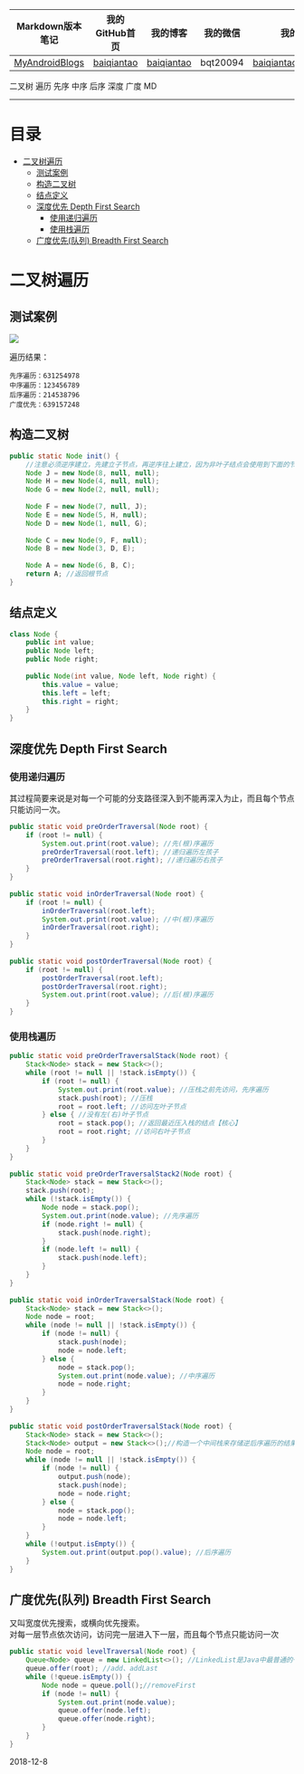 | Markdown版本笔记 | 我的GitHub首页 | 我的博客 | 我的微信 | 我的邮箱 |  
| :------------: | :------------: | :------------: | :------------: | :------------: |  
| [MyAndroidBlogs][Markdown] | [baiqiantao][GitHub] | [baiqiantao][博客] | bqt20094 | baiqiantao@sina.com |  
  
[Markdown]:https://github.com/baiqiantao/MyAndroidBlogs  
[GitHub]:https://github.com/baiqiantao  
[博客]:http://www.cnblogs.com/baiqiantao/  
  
二叉树 遍历 先序 中序 后序 深度 广度 MD  
***  
目录  
===  

- [二叉树遍历](#二叉树遍历)
	- [测试案例](#测试案例)
	- [构造二叉树](#构造二叉树)
	- [结点定义](#结点定义)
	- [深度优先 Depth First Search](#深度优先-Depth-First-Search)
		- [使用递归遍历](#使用递归遍历)
		- [使用栈遍历](#使用栈遍历)
	- [广度优先(队列) Breadth First Search](#广度优先队列-Breadth-First-Search)
# 二叉树遍历  
## 测试案例  
![](https://images2015.cnblogs.com/blog/694228/201612/694228-20161223104306339-1643814063.png)  
  
遍历结果：  
  
    先序遍历：631254978  
    中序遍历：123456789  
    后序遍历：214538796  
    广度优先：639157248  
  
## 构造二叉树  
```java  
public static Node init() {  
    //注意必须逆序建立，先建立子节点，再逆序往上建立，因为非叶子结点会使用到下面的节点   
    Node J = new Node(8, null, null);  
    Node H = new Node(4, null, null);  
    Node G = new Node(2, null, null);  
      
    Node F = new Node(7, null, J);  
    Node E = new Node(5, H, null);  
    Node D = new Node(1, null, G);  
      
    Node C = new Node(9, F, null);  
    Node B = new Node(3, D, E);  
      
    Node A = new Node(6, B, C);  
    return A; //返回根节点    
}  
```  
  
## 结点定义  
```java  
class Node {  
    public int value;  
    public Node left;  
    public Node right;  
  
    public Node(int value, Node left, Node right) {  
        this.value = value;  
        this.left = left;  
        this.right = right;  
    }  
}  
```  
  
## 深度优先 Depth First Search  
### 使用递归遍历  
其过程简要来说是对每一个可能的分支路径深入到不能再深入为止，而且每个节点只能访问一次。  
  
```java  
public static void preOrderTraversal(Node root) {  
    if (root != null) {  
        System.out.print(root.value); //先(根)序遍历  
        preOrderTraversal(root.left); //递归遍历左孩子  
        preOrderTraversal(root.right); //递归遍历右孩子  
    }  
}  
  
public static void inOrderTraversal(Node root) {  
    if (root != null) {  
        inOrderTraversal(root.left);  
        System.out.print(root.value); //中(根)序遍历  
        inOrderTraversal(root.right);  
    }  
}  
  
public static void postOrderTraversal(Node root) {  
    if (root != null) {  
        postOrderTraversal(root.left);  
        postOrderTraversal(root.right);  
        System.out.print(root.value); //后(根)序遍历  
    }  
}  
```  
  
### 使用栈遍历  
```java  
public static void preOrderTraversalStack(Node root) {  
    Stack<Node> stack = new Stack<>();  
    while (root != null || !stack.isEmpty()) {  
        if (root != null) {  
            System.out.print(root.value); //压栈之前先访问，先序遍历  
            stack.push(root); //压栈  
            root = root.left; //访问左叶子节点  
        } else { //没有左(右)叶子节点  
            root = stack.pop(); //返回最近压入栈的结点【核心】  
            root = root.right; //访问右叶子节点  
        }  
    }  
}  
  
public static void preOrderTraversalStack2(Node root) {  
    Stack<Node> stack = new Stack<>();  
    stack.push(root);  
    while (!stack.isEmpty()) {  
        Node node = stack.pop();  
        System.out.print(node.value); //先序遍历  
        if (node.right != null) {  
            stack.push(node.right);  
        }  
        if (node.left != null) {  
            stack.push(node.left);  
        }  
    }  
}  
  
public static void inOrderTraversalStack(Node root) {  
    Stack<Node> stack = new Stack<>();  
    Node node = root;  
    while (node != null || !stack.isEmpty()) {  
        if (node != null) {  
            stack.push(node);  
            node = node.left;  
        } else {  
            node = stack.pop();  
            System.out.print(node.value); //中序遍历  
            node = node.right;  
        }  
    }  
}  
  
public static void postOrderTraversalStack(Node root) {  
    Stack<Node> stack = new Stack<>();  
    Stack<Node> output = new Stack<>();//构造一个中间栈来存储逆后序遍历的结果  
    Node node = root;  
    while (node != null || !stack.isEmpty()) {  
        if (node != null) {  
            output.push(node);  
            stack.push(node);  
            node = node.right;  
        } else {  
            node = stack.pop();  
            node = node.left;  
        }  
    }  
    while (!output.isEmpty()) {  
        System.out.print(output.pop().value); //后序遍历  
    }  
}  
```  
  
## 广度优先(队列) Breadth First Search  
又叫宽度优先搜索，或横向优先搜索。  
对每一层节点依次访问，访问完一层进入下一层，而且每个节点只能访问一次  
```java  
public static void levelTraversal(Node root) {  
    Queue<Node> queue = new LinkedList<>(); //LinkedList是Java中最普通的一个队列  
    queue.offer(root); //add、addLast  
    while (!queue.isEmpty()) {  
        Node node = queue.poll();//removeFirst  
        if (node != null) {  
            System.out.print(node.value);  
            queue.offer(node.left);  
            queue.offer(node.right);  
        }  
    }  
}  
```  
  
2018-12-8  
